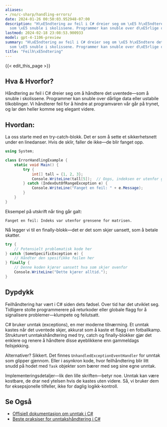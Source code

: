 ```yaml
---
aliases:
- /no/c-sharp/handling-errors/
date: 2024-01-26 00:50:03.952948-07:00
description: "H\xE5ndtering av feil i C# dreier seg om \xE5 h\xE5ndtere det uventede\u2014\
  som \xE5 snuble i skolissene. Programmer kan snuble over d\xE5rlige data eller ustabile\u2026"
lastmod: 2024-02-18 23:08:53.900933
model: gpt-4-1106-preview
summary: "H\xE5ndtering av feil i C# dreier seg om \xE5 h\xE5ndtere det uventede\u2014\
  som \xE5 snuble i skolissene. Programmer kan snuble over d\xE5rlige data eller ustabile\u2026"
title: "Feilh\xE5ndtering"
---
```


{{< edit_this_page >}}

## Hva & Hvorfor?

Håndtering av feil i C# dreier seg om å håndtere det uventede—som å snuble i skolissene. Programmer kan snuble over dårlige data eller ustabile tilkoblinger. Vi håndterer feil for å hindre at programvaren vår går på trynet, og lar den heller komme seg elegant videre.

## Hvordan:

La oss starte med en try-catch-blokk. Det er som å sette et sikkerhetsnett under en linedanser. Hvis de sklir, faller de ikke—de blir fanget opp.

```C#
using System;

class ErrorHandlingExample {
    static void Main() {
        try {
            int[] tall = {1, 2, 3};
            Console.WriteLine(tall[5]);  // Oops, indeksen er utenfor grensene!
        } catch (IndexOutOfRangeException e) {
            Console.WriteLine("Fanget en feil: " + e.Message);
        }
    }
}
```

Eksempel på utskrift når ting går galt:
```
Fanget en feil: Indeks var utenfor grensene for matrisen.
```

Nå legger vi til en finally-blokk—det er det som skjer uansett, som å betale skatter.

```C#
try {
    // Potensielt problematisk kode her
} catch (SomeSpecificException e) {
    // Håndter den spesifikke feilen her
} finally {
    // Denne koden kjører uansett hva som skjer ovenfor
    Console.WriteLine("Dette kjører alltid.");
}
```

## Dypdykk

Feilhåndtering har vært i C# siden dets fødsel. Over tid har det utviklet seg. Tidligere stolte programmerere på returkoder eller globale flagg for å signalisere problemer—klumpete og feilutsatt.

C# bruker unntak (exceptions), en mer moderne tilnærming. Et unntak kastes når det uventede skjer, akkurat som å kaste et flagg i en fotballkamp. Strukturert unntakshåndtering med try, catch og finally-blokker gjør det enklere og renere å håndtere disse øyeblikkene enn gammeldags feilsjekking.

Alternativer? Sikkert. Det finnes `UnhandledExceptionEventHandler` for unntak som glipper gjennom. Eller i asynkron kode, hvor feilhåndtering blir litt snudd på hodet med `Task` objekter som bærer med seg sine egne unntak.

Implementeringsdetaljer—lik den lille skriften—betyr noe. Unntak kan være kostbare, de drar ned ytelsen hvis de kastes uten videre. Så, vi bruker dem for eksepsjonelle tilfeller, ikke for daglig logikk-kontroll.

## Se Også

- [Offisiell dokumentasjon om unntak i C#](https://docs.microsoft.com/en-us/dotnet/csharp/fundamentals/exceptions/exception-handling)
- [Beste praksiser for unntakshåndtering i C#](https://docs.microsoft.com/en-us/dotnet/standard/exceptions/best-practices-for-exceptions)
